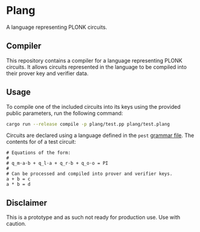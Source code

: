 # Plang

A language representing PLONK circuits.

## Compiler

This repository contains a compiler for a language representing PLONK circuits.
It allows circuits represented in the language to be compiled into their prover
key and verifier data.

## Usage

To compile one of the included circuits into its keys using the provided public
parameters, run the following command:

```sh
cargo run --release compile -p plang/test.pp plang/test.plang
```

Circuits are declared using a language defined in the `pest`
[grammar file](./plang/plang.pest). The contents for of a test circuit:

```text
# Equations of the form:
# 
# q_m⋅a⋅b + q_l⋅a + q_r⋅b + q_o⋅o = PI
#
# Can be processed and compiled into prover and verifier keys.
a + b = c
a * b = d
```

## Disclaimer

This is a prototype and as such not ready for production use. Use with caution.
